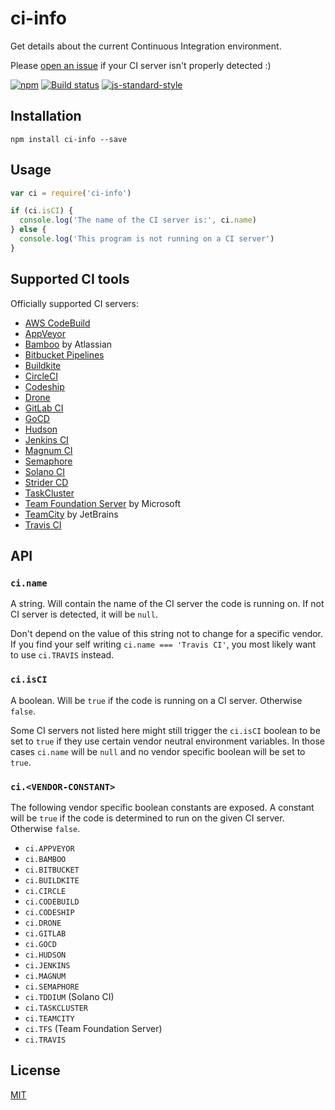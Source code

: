 # ci-info

Get details about the current Continuous Integration environment.

Please [open an issue](https://github.com/watson/ci-info/issues) if your
CI server isn't properly detected :)

[![npm](https://img.shields.io/npm/v/ci-info.svg)](https://www.npmjs.com/package/ci-info)
[![Build status](https://travis-ci.org/watson/ci-info.svg?branch=master)](https://travis-ci.org/watson/ci-info)
[![js-standard-style](https://img.shields.io/badge/code%20style-standard-brightgreen.svg?style=flat)](https://github.com/feross/standard)

## Installation

```
npm install ci-info --save
```

## Usage

```js
var ci = require('ci-info')

if (ci.isCI) {
  console.log('The name of the CI server is:', ci.name)
} else {
  console.log('This program is not running on a CI server')
}
```

## Supported CI tools

Officially supported CI servers:

- [AWS CodeBuild](https://aws.amazon.com/codebuild/)
- [AppVeyor](http://www.appveyor.com)
- [Bamboo](https://www.atlassian.com/software/bamboo) by Atlassian
- [Bitbucket Pipelines](https://bitbucket.org/product/features/pipelines)
- [Buildkite](https://buildkite.com)
- [CircleCI](http://circleci.com)
- [Codeship](https://codeship.com)
- [Drone](https://drone.io)
- [GitLab CI](https://about.gitlab.com/gitlab-ci/)
- [GoCD](https://www.go.cd/)
- [Hudson](http://hudson-ci.org)
- [Jenkins CI](https://jenkins-ci.org)
- [Magnum CI](https://magnum-ci.com)
- [Semaphore](https://semaphoreci.com)
- [Solano CI](https://www.solanolabs.com/)
- [Strider CD](https://strider-cd.github.io/)
- [TaskCluster](http://docs.taskcluster.net)
- [Team Foundation Server](https://www.visualstudio.com/en-us/products/tfs-overview-vs.aspx) by Microsoft
- [TeamCity](https://www.jetbrains.com/teamcity/) by JetBrains
- [Travis CI](http://travis-ci.org)

## API

### `ci.name`

A string. Will contain the name of the CI server the code is running on.
If not CI server is detected, it will be `null`.

Don't depend on the value of this string not to change for a specific
vendor. If you find your self writing `ci.name === 'Travis CI'`, you
most likely want to use `ci.TRAVIS` instead.

### `ci.isCI`

A boolean. Will be `true` if the code is running on a CI server.
Otherwise `false`.

Some CI servers not listed here might still trigger the `ci.isCI`
boolean to be set to `true` if they use certain vendor neutral
environment variables. In those cases `ci.name` will be `null` and no
vendor specific boolean will be set to `true`.

### `ci.<VENDOR-CONSTANT>`

The following vendor specific boolean constants are exposed. A constant
will be `true` if the code is determined to run on the given CI server.
Otherwise `false`.

- `ci.APPVEYOR`
- `ci.BAMBOO`
- `ci.BITBUCKET`
- `ci.BUILDKITE`
- `ci.CIRCLE`
- `ci.CODEBUILD`
- `ci.CODESHIP`
- `ci.DRONE`
- `ci.GITLAB`
- `ci.GOCD`
- `ci.HUDSON`
- `ci.JENKINS`
- `ci.MAGNUM`
- `ci.SEMAPHORE`
- `ci.TDDIUM` (Solano CI)
- `ci.TASKCLUSTER`
- `ci.TEAMCITY`
- `ci.TFS` (Team Foundation Server)
- `ci.TRAVIS`

## License

[MIT](LICENSE)

